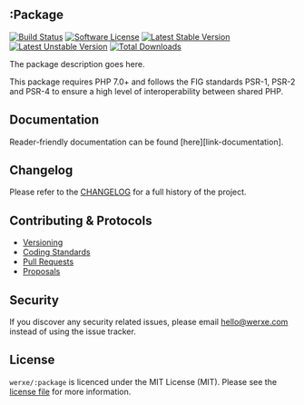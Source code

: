 ## :Package

[![Build Status](icon-travis)][link-travis]
[![Software License](icon-license)][link-license]
[![Latest Stable Version][icon-version-stable]][link-packagist]
[![Latest Unstable Version](icon-version-unstable)][link-packagist]
[![Total Downloads][icon-downloads]][link-packagist]

The package description goes here.

This package requires PHP 7.0+ and follows the FIG standards PSR-1, PSR-2 and PSR-4 to ensure a high level of interoperability between shared PHP.

## Documentation

Reader-friendly documentation can be found [here][link-documentation].

## Changelog

Please refer to the [CHANGELOG](CHANGELOG.md) for a full history of the project.

## Contributing & Protocols

- [Versioning](CONTRIBUTING.md#versioning)
- [Coding Standards](CONTRIBUTING.md#coding-standards)
- [Pull Requests](CONTRIBUTING.md#pull-requests)
- [Proposals](CONTRIBUTING.md#proposals)

## Security

If you discover any security related issues, please email hello@werxe.com instead of using the issue tracker.

## License

`werxe/:package` is licenced under the MIT License (MIT). Please see the [license file](LICENSE.md) for more information.

[link-composer]: http://getcomposer.org
[link-travis]: https://travis-ci.org/werxe/:package
[link-license]: https://opensource.org/licenses/BSD-3-Clause
[link-packagist]: https://packagist.org/packages/werxe/:package

[icon-travis]: https://poser.pugx.org/werxe/:package/version?format=flat-square
[icon-license]: https://poser.pugx.org/werxe/:package/license?format=flat-square
[icon-version-stable]: https://poser.pugx.org/werxe/:package/v/stable?format=flat-square
[icon-version-unstable]: https://poser.pugx.org/werxe/:package/v/unstable?format=flat-square
[icon-downloads]: https://poser.pugx.org/werxe/:package/downloads?format=flat-square
